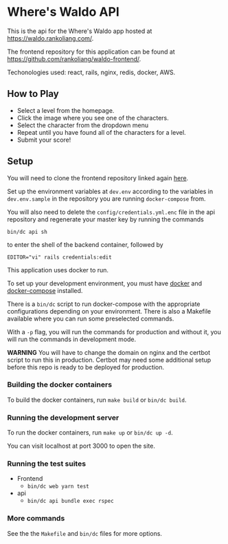 # Where's Waldo API

This is the api for the Where's Waldo app hosted at https://waldo.rankoliang.com/.

The frontend repository for this application can be found at https://github.com/rankoliang/waldo-frontend/.

Techonologies used: react, rails, nginx, redis, docker, AWS.

## How to Play

- Select a level from the homepage.
- Click the image where you see one of the characters.
- Select the character from the dropdown menu
- Repeat until you have found all of the characters for a level.
- Submit your score!

## Setup

You will need to clone the frontend repository linked again [here](https://github.com/rankoliang/waldo-frontend/).

Set up the environment variables at `dev.env` according to the variables in `dev.env.sample` in the repository
you are running `docker-compose` from.

You will also need to delete the `config/credentials.yml.enc` file in the api repository and regenerate your master
key by running the commands
```
bin/dc api sh
```
to enter the shell of the backend container, followed by
```
EDITOR="vi" rails credentials:edit
```

This application uses docker to run.

To set up your development environment, you must have
[docker](https://docs.docker.com/get-docker/) and [docker-compose](https://docs.docker.com/compose/install/) installed.

There is a `bin/dc` script to run docker-compose with the appropriate configurations depending on your environment.
There is also a Makefile available where you can run some preselected commands.

With a `-p` flag, you will run the commands for production and without it, you will run the commands in development mode.

**WARNING** You will have to change the domain on nginx and the certbot script to run this in production. Certbot may
need some additional setup before this repo is ready to be deployed for production.

### Building the docker containers

To build the docker containers, run `make build` or `bin/dc build`.

### Running the development server

To run the docker containers, run `make up` or `bin/dc up -d`.

You can visit localhost at port 3000 to open the site.

### Running the test suites

- Frontend
  - `bin/dc web yarn test`
- api
  - `bin/dc api bundle exec rspec`

### More commands

See the the `Makefile` and `bin/dc` files for more options.
